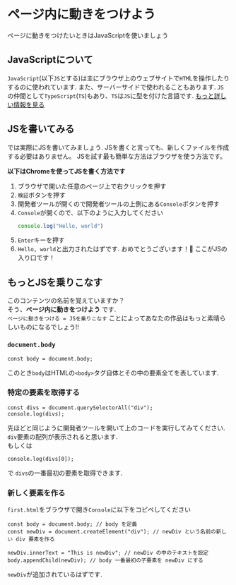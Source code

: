 # ページ内に動きをつけよう
ページに動きをつけたいときはJavaScriptを使いましょう
## JavaScriptについて
`JavaScript`(以下`JS`とする)は主にブラウザ上のウェブサイトで`HTM`Lを操作したりするのに使われています.
また、サーバーサイドで使われることもあります.
`JS`の仲間として`TypeScript`(`TS`)もあり、`TS`は`JS`に型を付けた言語です.
[もっと詳しい情報を見る](https://developer.mozilla.org/ja/docs/Web/JavaScript)
## JSを書いてみる
では実際にJSを書いてみましょう.
JSを書くと言っても、新しくファイルを作成する必要はありません。
JSを試す最も簡単な方法はブラウザを使う方法です。

**以下はChromeを使ってJSを書く方法です**
1. ブラウザで開いた任意のページ上で右クリックを押す
2. `検証`ボタンを押す
3. 開発者ツールが開くので開発者ツールの上側にある`Console`ボタンを押す
4. `Console`が開くので、以下のように入力してください
   ```JavaScript
   console.log("Hello, world")
   ```
5. `Enter`キーを押す
6. `Hello, world`と出力されたはずです. おめでとうございます！🥳 ここがJSの入り口です！

## もっとJSを乗りこなす
このコンテンツの名前を覚えていますか？  
そう、**ページ内に動きをつけよう** です.  
`ページに動きをつける = JSを乗りこなす` ことによってあなたの作品はもっと素晴らしいものになるでしょう!!
### `document.body`
```JS
const body = document.body;
```
このとき`body`はHTMLの`<body>`タグ自体とその中の要素全てを表しています.

### 特定の要素を取得する
```JS
const divs = document.querySelectorAll("div");
console.log(divs);
```
先ほどと同じように開発者ツールを開いて上のコードを実行してみてください.  
`div`要素の配列が表示されると思います.  
もしくは
```JS
console.log(divs[0]);
```
で `divs`の一番最初の要素を取得できます.
### 新しく要素を作る
`first.html`をブラウザで開き`Console`に以下をコピペしてください
```JS
const body = document.body; // body を定義
const newDiv = document.createElement("div"); // newDiv という名前の新しい div 要素を作る

newDiv.innerText = "This is newDiv"; // newDiv の中のテキストを設定
body.appendChild(newDiv); // body 一番最初の子要素を newDiv にする
```
`newDiv`が追加されているはずです.  


